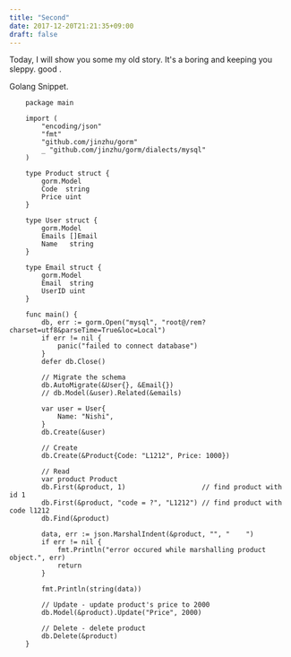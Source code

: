 ```yaml
---
title: "Second"
date: 2017-12-20T21:21:35+09:00
draft: false
---
```


Today, I will show you some my old story. It's a boring and keeping you sleppy.
good .  

Golang Snippet.  

		package main

		import (
			"encoding/json"
			"fmt"
			"github.com/jinzhu/gorm"
			_ "github.com/jinzhu/gorm/dialects/mysql"
		)

		type Product struct {
			gorm.Model
			Code  string
			Price uint
		}

		type User struct {
			gorm.Model
			Emails []Email
			Name   string
		}

		type Email struct {
			gorm.Model
			Email  string
			UserID uint
		}

		func main() {
			db, err := gorm.Open("mysql", "root@/rem?charset=utf8&parseTime=True&loc=Local")
			if err != nil {
				panic("failed to connect database")
			}
			defer db.Close()

			// Migrate the schema
			db.AutoMigrate(&User{}, &Email{})
			// db.Model(&user).Related(&emails)

			var user = User{
				Name: "Nishi",
			}
			db.Create(&user)

			// Create
			db.Create(&Product{Code: "L1212", Price: 1000})

			// Read
			var product Product
			db.First(&product, 1)                   // find product with id 1
			db.First(&product, "code = ?", "L1212") // find product with code l1212
			db.Find(&product)

			data, err := json.MarshalIndent(&product, "", "    ")
			if err != nil {
				fmt.Println("error occured while marshalling product object.", err)
				return
			}

			fmt.Println(string(data))

			// Update - update product's price to 2000
			db.Model(&product).Update("Price", 2000)

			// Delete - delete product
			db.Delete(&product)
		}
